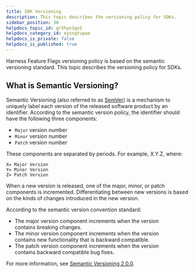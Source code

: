 ```yaml
---
title: SDK Versioning
description: This topic describes the versioning policy for SDKs.
sidebar_position: 30
helpdocs_topic_id: gr5hyn1gv5
helpdocs_category_id: eyzngtupao
helpdocs_is_private: false
helpdocs_is_published: true
---
```


Harness Feature Flags versioning policy is based on the semantic versioning standard. This topic describes the versioning policy for SDKs.

## What is Semantic Versioning?

Semantic Versioning (also referred to as [SemVer](https://semver.org/)) is a mechanism to uniquely label each version of the released software product by an identifier. According to the semantic version policy, the identifier should have the following three components:

* `Major` version number
* `Minor` version number
* `Patch` version number

These components are separated by periods. For example, X.Y.Z, where:


```
X= Major Version   
Y= Minor Version  
Z= Patch Version
```
When a new version is released, one of the major, minor, or patch components is incremented. Differentiating between new versions is based on the kinds of changes introduced in the new version.

According to the semantic version convention standard:

* The major version component increments when the version contains breaking changes.
* The minor version component increments when the version contains new functionality that is backward compatible.
* The patch version component increments when the version contains backward compatible bug fixes.

For more information, see [Semantic Versioning 2.0.0](http://semver.org/).

